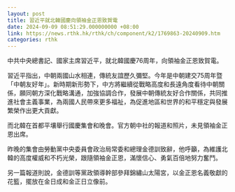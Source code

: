 ```yaml
---
layout: post
title: 習近平就北韓國慶向領袖金正恩致賀電
date: 2024-09-09 08:51:29.000000000 +08:00
link: https://news.rthk.hk/rthk/ch/component/k2/1769863-20240909.htm
categories: rthk
---
```


中共中央總書記、國家主席習近平，就北韓國慶76周年，向領袖金正恩致賀電。

習近平指出，中朝兩國山水相連，傳統友誼歷久彌堅。今年是中朝建交75周年暨「中朝友好年」。新時期新形勢下，中方將繼續從戰略高度和長遠角度看待中朝關係，願同朝方深化戰略溝通，加強協調合作，發展中朝傳統友好合作關係，共同推進社會主義事業，為兩國人民帶來更多福祉，為促進地區和世界的和平穩定與發展繁榮作出更大貢獻。

而北韓在首都平壤舉行國慶集會和晚會。官方朝中社的報道和照片，未見領袖金正恩出席。

昨晚的集會由勞動黨中央委員會政治局常委和總理金德訓致辭，他呼籲，為維護北韓的高度權威和不朽光榮，跟隨領袖金正恩，滿懷信心、勇氣百倍地努力奮鬥。

另一篇報道則說，金德訓等黨政領導幹部參拜錦繡山太陽宮，以金正恩名義敬獻的花籃，擺放在金日成和金正日立像前。

